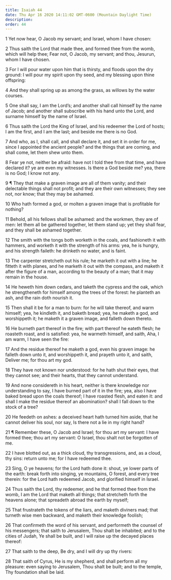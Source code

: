 ```yaml
---
title: Isaiah 44
date: Thu Apr 16 2020 14:11:02 GMT-0600 (Mountain Daylight Time)
description: 
order: 44
---
```


<p>1 Yet now hear, O Jacob my servant; and Israel, whom I have chosen:</p>
<p>
  2 Thus saith the Lord that made thee, and formed thee from the womb, which
  will help thee; Fear not, O Jacob, my servant; and thou, Jesurun, whom I have
  chosen.
</p>
<p>
  3 For I will pour water upon him that is thirsty, and floods upon the dry
  ground: I will pour my spirit upon thy seed, and my blessing upon thine
  offspring:
</p>
<p>
  4 And they shall spring up as among the grass, as willows by the water
  courses.
</p>
<p>
  5 One shall say, I am the Lord&#x2019;s; and another shall call himself by the
  name of Jacob; and another shall subscribe with his hand unto the Lord, and
  surname himself by the name of Israel.
</p>
<p>
  6 Thus saith the Lord the King of Israel, and his redeemer the Lord of hosts;
  I am the first, and I am the last; and beside me there is no God.
</p>
<p>
  7 And who, as I, shall call, and shall declare it, and set it in order for me,
  since I appointed the ancient people? and the things that are coming, and
  shall come, let them shew unto them.
</p>
<p>
  8 Fear ye not, neither be afraid: have not I told thee from that time, and
  have declared it? ye are even my witnesses. Is there a God beside me? yea,
  there is no God; I know not any.
</p>
<p>
  9 &#xB6; They that make a graven image are all of them vanity; and their
  delectable things shall not profit; and they are their own witnesses; they see
  not, nor know; that they may be ashamed.
</p>
<p>
  10 Who hath formed a god, or molten a graven image that is profitable for
  nothing?
</p>
<p>
  11 Behold, all his fellows shall be ashamed: and the workmen, they are of men:
  let them all be gathered together, let them stand up; yet they shall fear, and
  they shall be ashamed together.
</p>
<p>
  12 The smith with the tongs both worketh in the coals, and fashioneth it with
  hammers, and worketh it with the strength of his arms: yea, he is hungry, and
  his strength faileth: he drinketh no water, and is faint.
</p>
<p>
  13 The carpenter stretcheth out his rule; he marketh it out with a line; he
  fitteth it with planes, and he marketh it out with the compass, and maketh it
  after the figure of a man, according to the beauty of a man; that it may
  remain in the house.
</p>
<p>
  14 He heweth him down cedars, and taketh the cypress and the oak, which he
  strengtheneth for himself among the trees of the forest: he planteth an ash,
  and the rain doth nourish it.
</p>
<p>
  15 Then shall it be for a man to burn: for he will take thereof, and warm
  himself; yea, he kindleth it, and baketh bread; yea, he maketh a god, and
  worshippeth it; he maketh it a graven image, and falleth down thereto.
</p>
<p>
  16 He burneth part thereof in the fire; with part thereof he eateth flesh; he
  roasteth roast, and is satisfied: yea, he warmeth himself, and saith, Aha, I
  am warm, I have seen the fire:
</p>
<p>
  17 And the residue thereof he maketh a god, even his graven image: he falleth
  down unto it, and worshippeth it, and prayeth unto it, and saith, Deliver me;
  for thou art my god.
</p>
<p>
  18 They have not known nor understood: for he hath shut their eyes, that they
  cannot see; and their hearts, that they cannot understand.
</p>
<p>
  19 And none considereth in his heart, neither is there knowledge nor
  understanding to say, I have burned part of it in the fire; yea, also I have
  baked bread upon the coals thereof; I have roasted flesh, and eaten it: and
  shall I make the residue thereof an abomination? shall I fall down to the
  stock of a tree?
</p>
<p>
  20 He feedeth on ashes: a deceived heart hath turned him aside, that he cannot
  deliver his soul, nor say, Is there not a lie in my right hand?
</p>
<p>
  21 &#xB6; Remember these, O Jacob and Israel; for thou art my servant: I have
  formed thee; thou art my servant: O Israel, thou shalt not be forgotten of me.
</p>
<p>
  22 I have blotted out, as a thick cloud, thy transgressions, and, as a cloud,
  thy sins: return unto me; for I have redeemed thee.
</p>
<p>
  23 Sing, O ye heavens; for the Lord hath done it: shout, ye lower parts of the
  earth: break forth into singing, ye mountains, O forest, and every tree
  therein: for the Lord hath redeemed Jacob, and glorified himself in Israel.
</p>
<p>
  24 Thus saith the Lord, thy redeemer, and he that formed thee from the womb, I
  am the Lord that maketh all things; that stretcheth forth the heavens alone;
  that spreadeth abroad the earth by myself;
</p>
<p>
  25 That frustrateth the tokens of the liars, and maketh diviners mad; that
  turneth wise men backward, and maketh their knowledge foolish;
</p>
<p>
  26 That confirmeth the word of his servant, and performeth the counsel of his
  messengers; that saith to Jerusalem, Thou shalt be inhabited; and to the
  cities of Judah, Ye shall be built, and I will raise up the decayed places
  thereof:
</p>
<p>27 That saith to the deep, Be dry, and I will dry up thy rivers:</p>
<p>
  28 That saith of Cyrus, He is my shepherd, and shall perform all my pleasure:
  even saying to Jerusalem, Thou shalt be built; and to the temple, Thy
  foundation shall be laid.
</p>
